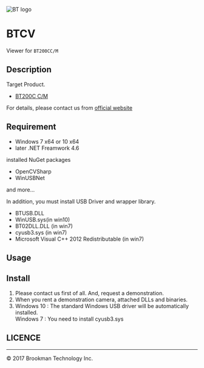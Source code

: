 ![BT logo](http://brookmantech.com/img/logo.png "logo")
# BTCV

Viewer for ``` BT200CC/M ```

## Description

Target Product.

* [BT200C C/M][bt200]

For details, please contact us from [official website][website]  

## Requirement

- Windows 7 x64 or 10 x64
- later .NET Freamwork 4.6

installed NuGet packages
 
- OpenCVSharp
- WinUSBNet

and more...

In addition, you must install USB Driver and wrapper library.

- BTUSB.DLL
- WinUSB.sys(in win10)
- BT02DLL.DLL (in win7)
- cyusb3.sys (in win7)
- Microsoft Visual C++ 2012 Redistributable (in win7)

## Usage

## Install

1. Please contact us first of all. And, request a demonstration.
1. When you rent a demonstration camera, attached DLLs and binaries.
1. Windows 10 : The standard Windows USB driver will be automatically installed.  
  Windows 7 : You need to install cyusb3.sys

## LICENCE


*****  

© 2017 Brookman Technology Inc.

[website]: http://brookmantech.com/ "Brookman Technology"
[bt200]: http://brookmantech.com/ "Brookman Technology"

